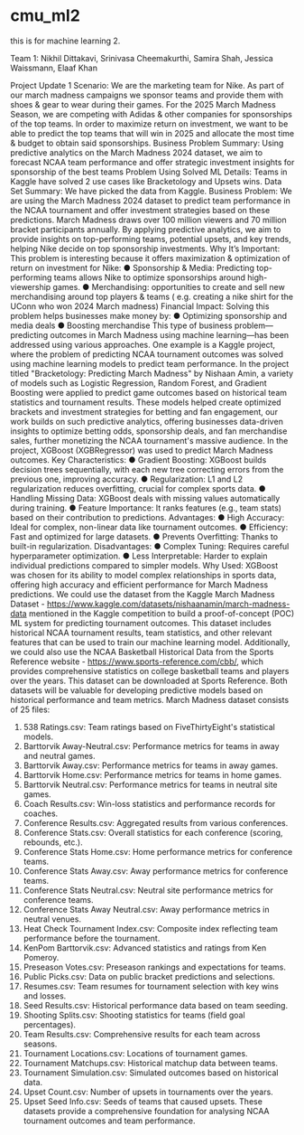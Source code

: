 # cmu_ml2
this is for machine learning 2. 

Team 1: Nikhil Dittakavi, Srinivasa Cheemakurthi, Samira Shah, Jessica Waissmann, Elaaf Khan

Project Update 1
Scenario: We are the marketing team for Nike. As part of our march madness campaigns we sponsor
teams and provide them with shoes & gear to wear during their games. For the 2025 March
Madness Season, we are competing with Adidas & other companies for sponsorships of the top
teams. In order to maximize return on investment, we want to be able to predict the top teams that
will win in 2025 and allocate the most time & budget to obtain said sponsorships.
Business Problem Summary:
Using predictive analytics on the March Madness 2024 dataset, we aim to forecast NCAA team
performance and offer strategic investment insights for sponsorship of the best teams
Problem Using Solved ML Details: Teams in Kaggle have solved 2 use cases like Bracketology and
Upsets wins.
Data Set Summary: We have picked the data from Kaggle.
Business Problem:
We are using the March Madness 2024 dataset to predict team performance in the NCAA
tournament and offer investment strategies based on these predictions. March Madness draws over
100 million viewers and 70 million bracket participants annually. By applying predictive analytics, we
aim to provide insights on top-performing teams, potential upsets, and key trends, helping Nike
decide on top sponsorship investments.
Why It’s Important:
This problem is interesting because it offers maximization & optimization of return on investment
for Nike:
● Sponsorship & Media: Predicting top-performing teams allows Nike to optimize
sponsorships around high-viewership games.
● Merchandising: opportunities to create and sell new merchandising around top players &
teams ( e.g. creating a nike shirt for the UConn who won 2024 March madness)
Financial Impact:
Solving this problem helps businesses make money by:
● Optimizing sponsorship and media deals
● Boosting merchandise
This type of business problem—predicting outcomes in March Madness using machine learning—has
been addressed using various approaches. One example is a Kaggle project, where the problem of
predicting NCAA tournament outcomes was solved using machine learning models to predict team
performance. In the project titled "Bracketology: Predicting March Madness" by Nishaan Amin, a
variety of models such as Logistic Regression, Random Forest, and Gradient Boosting were applied to
predict game outcomes based on historical team statistics and tournament results. These models
helped create optimized brackets and investment strategies for betting and fan engagement, our
work builds on such predictive analytics, offering businesses data-driven insights to optimize betting
odds, sponsorship deals, and fan merchandise sales, further monetizing the NCAA tournament's
massive audience.
In the project, XGBoost (XGBRegressor) was used to predict March Madness outcomes.
Key Characteristics:
● Gradient Boosting: XGBoost builds decision trees sequentially, with each new tree
correcting errors from the previous one, improving accuracy.
● Regularization: L1 and L2 regularization reduces overfitting, crucial for complex sports data.
● Handling Missing Data: XGBoost deals with missing values automatically during training.
● Feature Importance: It ranks features (e.g., team stats) based on their contribution to
predictions.
Advantages:
● High Accuracy: Ideal for complex, non-linear data like tournament outcomes.
● Efficiency: Fast and optimized for large datasets.
● Prevents Overfitting: Thanks to built-in regularization.
Disadvantages:
● Complex Tuning: Requires careful hyperparameter optimization.
● Less Interpretable: Harder to explain individual predictions compared to simpler models.
Why Used:
XGBoost was chosen for its ability to model complex relationships in sports data, offering high
accuracy and efficient performance for March Madness predictions.
We could use the dataset from the Kaggle March Madness Dataset -
https://www.kaggle.com/datasets/nishaanamin/march-madness-data mentioned in the Kaggle
competition to build a proof-of-concept (POC) ML system for predicting tournament outcomes. This
dataset includes historical NCAA tournament results, team statistics, and other relevant features
that can be used to train our machine learning model.
Additionally, we could also use the NCAA Basketball Historical Data from the Sports Reference
website - https://www.sports-reference.com/cbb/, which provides comprehensive statistics on
college basketball teams and players over the years. This dataset can be downloaded at Sports
Reference.
Both datasets will be valuable for developing predictive models based on historical performance and
team metrics.
March Madness dataset consists of 25 files:
1. 538 Ratings.csv: Team ratings based on FiveThirtyEight's statistical models.
2. Barttorvik Away-Neutral.csv: Performance metrics for teams in away and neutral games.
3. Barttorvik Away.csv: Performance metrics for teams in away games.
4. Barttorvik Home.csv: Performance metrics for teams in home games.
5. Barttorvik Neutral.csv: Performance metrics for teams in neutral site games.
6. Coach Results.csv: Win-loss statistics and performance records for coaches.
7. Conference Results.csv: Aggregated results from various conferences.
8. Conference Stats.csv: Overall statistics for each conference (scoring, rebounds, etc.).
9. Conference Stats Home.csv: Home performance metrics for conference teams.
10. Conference Stats Away.csv: Away performance metrics for conference teams.
11. Conference Stats Neutral.csv: Neutral site performance metrics for conference teams.
12. Conference Stats Away Neutral.csv: Away performance metrics in neutral venues.
13. Heat Check Tournament Index.csv: Composite index reflecting team performance before
the tournament.
14. KenPom Barttorvik.csv: Advanced statistics and ratings from Ken Pomeroy.
15. Preseason Votes.csv: Preseason rankings and expectations for teams.
16. Public Picks.csv: Data on public bracket predictions and selections.
17. Resumes.csv: Team resumes for tournament selection with key wins and losses.
18. Seed Results.csv: Historical performance data based on team seeding.
19. Shooting Splits.csv: Shooting statistics for teams (field goal percentages).
20. Team Results.csv: Comprehensive results for each team across seasons.
21. Tournament Locations.csv: Locations of tournament games.
22. Tournament Matchups.csv: Historical matchup data between teams.
23. Tournament Simulation.csv: Simulated outcomes based on historical data.
24. Upset Count.csv: Number of upsets in tournaments over the years.
25. Upset Seed Info.csv: Seeds of teams that caused upsets.
These datasets provide a comprehensive foundation for analysing NCAA tournament outcomes and
team performance.
